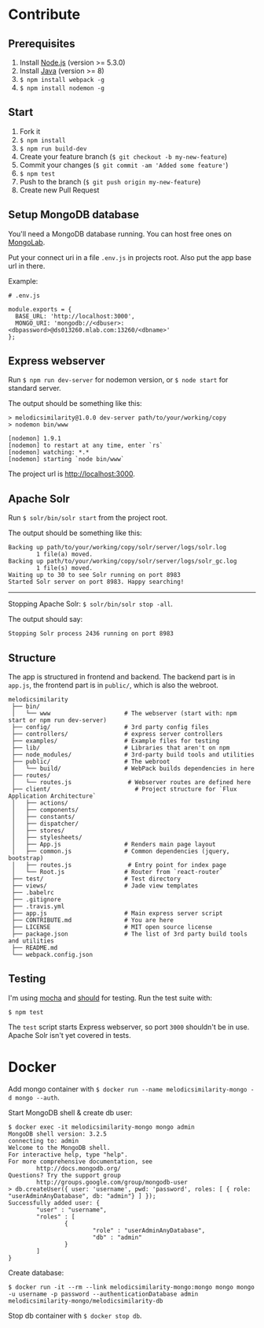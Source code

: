 # Contribute
## Prerequisites
1. Install [Node.js](https://nodejs.org) (version >= 5.3.0)
2. Install [Java](https://www.java.com/de/download/) (version >= 8)
3. `$ npm install webpack -g`
4. `$ npm install nodemon -g`

## Start
1. Fork it
2. `$ npm install`
3. `$ npm run build-dev`
4. Create your feature branch (`$ git checkout -b my-new-feature`)
5. Commit your changes (`$ git commit -am 'Added some feature'`)
6. `$ npm test`
7. Push to the branch (`$ git push origin my-new-feature`)
8. Create new Pull Request

## Setup MongoDB database
You'll need a MongoDB database running. You can host free ones on [MongoLab](https://www.mlab.com).

Put your connect uri in a file `.env.js` in projects root. Also put the app base url in there.

Example:
```
# .env.js

module.exports = {
  BASE_URL: 'http://localhost:3000',
  MONGO_URI: 'mongodb://<dbuser>:<dbpassword>@ds013260.mlab.com:13260/<dbname>'
};
```

## Express webserver
Run `$ npm run dev-server` for nodemon version, or `$ node start` for standard server.

The output should be something like this:
```
> melodicsimilarity@1.0.0 dev-server path/to/your/working/copy
> nodemon bin/www

[nodemon] 1.9.1
[nodemon] to restart at any time, enter `rs`
[nodemon] watching: *.*
[nodemon] starting `node bin/www`
```

The project url is [http://localhost:3000](http://localhost:3000).

## Apache Solr
Run `$ solr/bin/solr start` from the project root.

The output should be something like this:
```
Backing up path/to/your/working/copy/solr/server/logs/solr.log
        1 file(a) moved.
Backing up path/to/your/working/copy/solr/server/logs/solr_gc.log
        1 file(s) moved.
Waiting up to 30 to see Solr running on port 8983
Started Solr server on port 8983. Happy searching!
```
---
Stopping Apache Solr: `$ solr/bin/solr stop -all`.

The output should say:
```
Stopping Solr process 2436 running on port 8983
```

## Structure
The app is structured in frontend and backend. The backend part is in `app.js`, the frontend part is in `public/`, which is also the webroot.
```
melodicsimilarity
 ├── bin/
 │   └── www                     # The webserver (start with: npm start or npm run dev-server)
 ├── config/                     # 3rd party config files
 ├── controllers/                # express server controllers
 ├── examples/                   # Example files for testing
 ├── lib/                        # Libraries that aren't on npm
 ├── node_modules/               # 3rd-party build tools and utilities
 ├── public/                     # The webroot
 │   └── build/                  # WebPack builds dependencies in here
 ├── routes/
 │   └── routes.js                # Webserver routes are defined here
 ├── client/                        # Project structure for `Flux Application Architecture`
 │   ├── actions/
 │   ├── components/
 │   ├── constants/
 │   ├── dispatcher/
 │   ├── stores/
 │   ├── stylesheets/
 │   ├── App.js                  # Renders main page layout
 │   ├── common.js               # Common dependencies (jquery, bootstrap)
 │   ├── routes.js                # Entry point for index page
 │   └── Root.js                 # Router from `react-router`
 ├── test/                       # Test directory
 ├── views/                      # Jade view templates
 ├── .babelrc
 ├── .gitignore
 ├── .travis.yml
 ├── app.js                      # Main express server script
 ├── CONTRIBUTE.md               # You are here
 ├── LICENSE                     # MIT open source license
 ├── package.json                # The list of 3rd party build tools and utilities
 ├── README.md
 └── webpack.config.json
```

## Testing
I'm using [mocha](https://mochajs.org/) and [should](https://shouldjs.github.io/) for testing.
Run the test suite with:

`$ npm test`

The `test` script starts Express webserver, so port `3000` shouldn't be in use. Apache Solr isn't yet covered in tests.

# Docker
Add mongo container with `$ docker run --name melodicsimilarity-mongo -d mongo --auth`.

Start MongoDB shell & create db user:
```
$ docker exec -it melodicsimilarity-mongo mongo admin
MongoDB shell version: 3.2.5
connecting to: admin
Welcome to the MongoDB shell.
For interactive help, type "help".
For more comprehensive documentation, see
        http://docs.mongodb.org/
Questions? Try the support group
        http://groups.google.com/group/mongodb-user
> db.createUser({ user: 'username', pwd: 'password', roles: [ { role: "userAdminAnyDatabase", db: "admin"} ] });
Successfully added user: {
        "user" : "username",
        "roles" : [
                {
                        "role" : "userAdminAnyDatabase",
                        "db" : "admin"
                }
        ]
}
```

Create database:
```
$ docker run -it --rm --link melodicsimilarity-mongo:mongo mongo mongo -u username -p password --authenticationDatabase admin melodicsimilarity-mongo/melodicsimilarity-db
```

Stop db container with `$ docker stop db`.